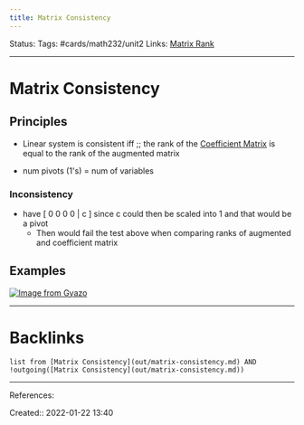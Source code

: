 ```yaml
---
title: Matrix Consistency
---
```

Status: 
Tags: #cards/math232/unit2 
Links: [Matrix Rank](out/matrix-rank.md)
___
# Matrix Consistency
## Principles
- Linear system is consistent iff ;; the rank of the [Coefficient Matrix](out/coefficient-matrix.md) is equal to the rank of the augmented matrix
<!--SR:!2022-02-12,1,130-->
- num pivots (1's) = num of variables

### Inconsistency
- have [ 0 0 0 0 | c ] since c could then be scaled into 1 and that would be a pivot
	- Then would fail the test above when comparing ranks of augmented and coefficient matrix

## Examples
[![Image from Gyazo](https://i.gyazo.com/a54b05bc0b6ae5443819548cf5c40ec4.png)](https://gyazo.com/a54b05bc0b6ae5443819548cf5c40ec4)
___
# Backlinks
```dataview
list from [Matrix Consistency](out/matrix-consistency.md) AND !outgoing([Matrix Consistency](out/matrix-consistency.md))
```
___
References:

Created:: 2022-01-22 13:40
